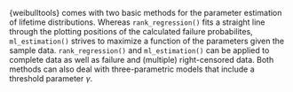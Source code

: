 {weibulltools} comes with two basic methods for the parameter estimation of lifetime distributions. Whereas `rank_regression()` fits a straight line through the plotting positions of the calculated failure probabilites, `ml_estimation()` strives to maximize a function of the parameters given the sample data. `rank_regression()` and `ml_estimation()` can be applied to complete data as well as failure and (multiple) right-censored data. Both methods can also deal with three-parametric models that include a threshold parameter $\gamma$. 

